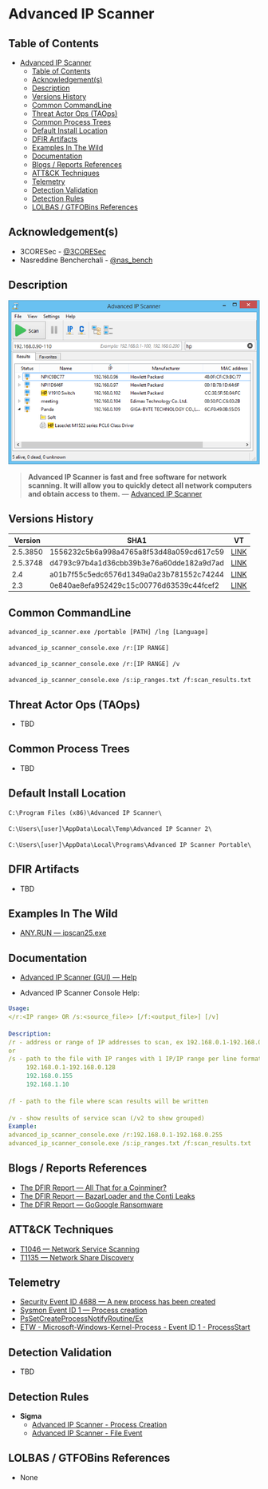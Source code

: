 # Advanced IP Scanner

## Table of Contents

- [Advanced IP Scanner](#advanced-ip-scanner)
  - [Table of Contents](#table-of-contents)
  - [Acknowledgement(s)](#acknowledgements)
  - [Description](#description)
  - [Versions History](#versions-history)
  - [Common CommandLine](#common-commandline)
  - [Threat Actor Ops (TAOps)](#threat-actor-ops-taops)
  - [Common Process Trees](#common-process-trees)
  - [Default Install Location](#default-install-location)
  - [DFIR Artifacts](#dfir-artifacts)
  - [Examples In The Wild](#examples-in-the-wild)
  - [Documentation](#documentation)
  - [Blogs / Reports References](#blogs--reports-references)
  - [ATT&CK Techniques](#attck-techniques)
  - [Telemetry](#telemetry)
  - [Detection Validation](#detection-validation)
  - [Detection Rules](#detection-rules)
  - [LOLBAS / GTFOBins References](#lolbas--gtfobins-references)

## Acknowledgement(s)

- 3CORESec - [@3CORESec](https://twitter.com/3CORESec)
- Nasreddine Bencherchali - [@nas_bench](https://twitter.com/nas_bench)

## Description

<p align="center"><img src="/Images/Screenshots/Advanced-IP-Scanner.png"></p>

> **Advanced IP Scanner is fast and free software for network scanning. It will allow you to quickly detect all network computers and obtain access to them.** — [Advanced IP Scanner](https://www.advanced-ip-scanner.com/help/)

## Versions History

| Version | SHA1                                     | VT                                                                                                                   |
|---------|------------------------------------------|----------------------------------------------------------------------------------------------------------------------|
| 2.5.3850    | 1556232c5b6a998a4765a8f53d48a059cd617c59 | [LINK](https://www.virustotal.com/gui/file/87bfb05057f215659cc801750118900145f8a22fa93ac4c6e1bfd81aa98b0a55)                                                                                                             |
| 2.5.3748    | d4793c97b4a1d36cbb39b3e76a60dde182a9d7ad | [LINK](https://www.virustotal.com/gui/file/1976e556909dd8d8c3b901965333b171ad5986593c83ff4b061814126de49a82)                                                                                                             |
| 2.4    | a01b7f55c5edc6576d1349a0a23b781552c74244 | [LINK](https://www.virustotal.com/gui/file/4179e299c24a130f3c567ddbbfe1835064a3497e8c2a1971aaba597794e8c14d)                                                                                                             |
| 2.3    | 0e840ae8efa952429c15c00776d63539c44fcef2 | [LINK](https://www.virustotal.com/gui/file/9ff3191ef41253460a8161c520948bf1eb332a239b30f8330a2b4d7023ad9384)                                                                                                             |

## Common CommandLine

```batch
advanced_ip_scanner.exe /portable [PATH] /lng [Language]

advanced_ip_scanner_console.exe /r:[IP RANGE]

advanced_ip_scanner_console.exe /r:[IP RANGE] /v

advanced_ip_scanner_console.exe /s:ip_ranges.txt /f:scan_results.txt
```

## Threat Actor Ops (TAOps)

- TBD

## Common Process Trees

- TBD

## Default Install Location

````batch
C:\Program Files (x86)\Advanced IP Scanner\

C:\Users\[user]\AppData\Local\Temp\Advanced IP Scanner 2\

C:\Users\[user]\AppData\Local\Programs\Advanced IP Scanner Portable\
````

## DFIR Artifacts

- TBD

## Examples In The Wild

- [ANY.RUN — ipscan25.exe](https://app.any.run/tasks/c73630e0-a3ca-40fe-9301-392e8f61f170/)

## Documentation

- [Advanced IP Scanner (GUI) — Help](https://www.advanced-ip-scanner.com/help/)

- Advanced IP Scanner Console Help:

```yaml
Usage:
</r:<IP range> OR /s:<source_file>> [/f:<output_file>] [/v]

Description:
/r - address or range of IP addresses to scan, ex 192.168.0.1-192.168.0.255
or
/s - path to the file with IP ranges with 1 IP/IP range per line format, ex
     192.168.0.1-192.168.0.128
     192.168.0.155
     192.168.1.10

/f - path to the file where scan results will be written

/v - show results of service scan (/v2 to show grouped)
Example:
advanced_ip_scanner_console.exe /r:192.168.0.1-192.168.0.255
advanced_ip_scanner_console.exe /s:ip_ranges.txt /f:scan_results.txt
```

## Blogs / Reports References

- [The DFIR Report — All That for a Coinminer?](https://thedfirreport.com/2021/01/18/all-that-for-a-coinminer/)
- [The DFIR Report — BazarLoader and the Conti Leaks](https://thedfirreport.com/2021/10/04/bazarloader-and-the-conti-leaks/)
- [The DFIR Report — GoGoogle Ransomware](https://thedfirreport.com/2020/04/04/gogoogle-ransomware/)

## ATT&CK Techniques

- [T1046 — Network Service Scanning](https://attack.mitre.org/techniques/T1046/)
- [T1135 — Network Share Discovery](https://attack.mitre.org/versions/v9/techniques/T1135/)

## Telemetry

- [Security Event ID 4688 — A new process has been created](https://www.ultimatewindowssecurity.com/securitylog/encyclopedia/event.aspx?eventID=4688)
- [Sysmon Event ID 1 — Process creation](https://www.ultimatewindowssecurity.com/securitylog/encyclopedia/event.aspx?eventid=90001)
- [PsSetCreateProcessNotifyRoutine/Ex](https://docs.microsoft.com/en-us/windows-hardware/drivers/ddi/ntddk/nf-ntddk-pssetcreateprocessnotifyroutineex)
- [ETW - Microsoft-Windows-Kernel-Process - Event ID 1 - ProcessStart](https://github.com/nasbench/EVTX-ETW-Resources)

## Detection Validation

- TBD

## Detection Rules

- **Sigma**
  - [Advanced IP Scanner - Process Creation](https://github.com/SigmaHQ/sigma/blob/master/rules/windows/process_creation/process_creation_advanced_ip_scanner.yml)
  - [Advanced IP Scanner - File Event](https://github.com/SigmaHQ/sigma/blob/master/rules/windows/file_event/file_event_advanced_ip_scanner.yml)

## LOLBAS / GTFOBins References

- None
